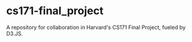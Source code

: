 # cs171-final_project
A repository for collaboration in Harvard's CS171 Final Project, fueled by D3.JS.
